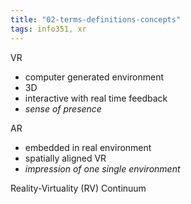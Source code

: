 ```yaml
---
title: "02-terms-definitions-concepts"
tags: info351, xr
---
```


VR
- computer generated environment
- 3D
- interactive with real time feedback
- _sense of presence_

AR
- embedded in real environment
- spatially aligned VR
- _impression of one single environment_

Reality-Virtuality (RV) Continuum
